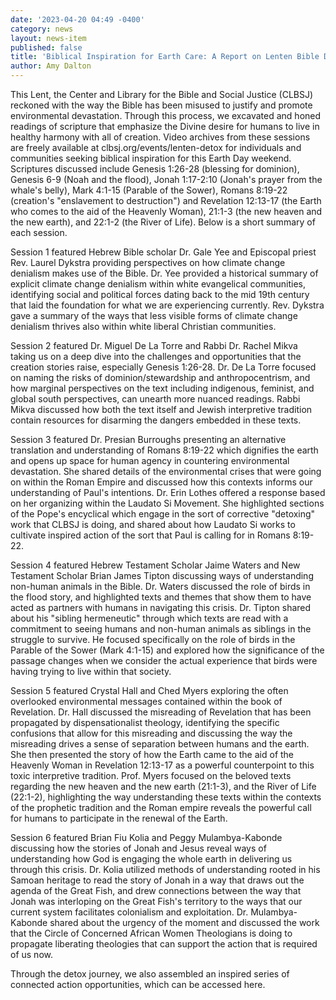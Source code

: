 ```yaml
---
date: '2023-04-20 04:49 -0400'
category: news
layout: news-item
published: false
title: 'Biblical Inspiration for Earth Care: A Report on Lenten Bible Detox 2023 '
author: Amy Dalton
---
```

This Lent, the Center and Library for the Bible and Social Justice (CLBSJ) reckoned with the way the Bible has been misused to justify and promote environmental devastation. Through this process, we excavated and honed readings of scripture that emphasize the Divine desire for humans to live in healthy harmony with all of creation. Video archives from these sessions are freely available at clbsj.org/events/lenten-detox for individuals and communities seeking biblical inspiration for this Earth Day weekend. Scriptures discussed include Genesis 1:26-28 (blessing for dominion), Genesis 6-9 (Noah and the flood), Jonah 1:17-2:10 (Jonah's prayer from the whale's belly), Mark 4:1-15 (Parable of the Sower), Romans 8:19-22 (creation's "enslavement to destruction") and Revelation 12:13-17 (the Earth who comes to the aid of the Heavenly Woman), 21:1-3 (the new heaven and the new earth), and 22:1-2 (the River of Life). Below is a short summary of each session.

Session 1 featured Hebrew Bible scholar Dr. Gale Yee and Episcopal priest Rev. Laurel Dykstra providing perspectives on how climate change denialism makes use of the Bible. Dr. Yee provided a historical summary of explicit climate change denialism within white evangelical communities, identifying social and political forces dating back to the mid 19th century that laid the foundation for what we are experiencing currently. Rev. Dykstra gave a summary of the ways that less visible forms of climate change denialism thrives also within white liberal Christian communities.

Session 2 featured Dr. Miguel De La Torre and Rabbi Dr. Rachel Mikva taking us on a deep dive into the challenges and opportunities that the creation stories raise, especially Genesis 1:26-28. Dr. De La Torre focused on naming the risks of dominion/stewardship and anthropocentrism, and how marginal perspectives on the text including indigenous, feminist, and global south perspectives, can unearth more nuanced readings. Rabbi Mikva discussed how both the text itself and Jewish interpretive tradition contain resources for disarming the dangers embedded in these texts.

Session 3 featured Dr. Presian Burroughs presenting an alternative translation and understanding of Romans 8:19-22 which dignifies the earth and opens up space for human agency in countering environmental devastation. She shared details of the environmental crises that were going on within the Roman Empire and discussed how this contexts informs our understanding of Paul's intentions. Dr. Erin Lothes offered a response based on her organizing within the Laudato Si Movement. She highlighted sections of the Pope's encyclical which engage in the sort of corrective "detoxing" work that CLBSJ is doing, and shared about how Laudato Si works to cultivate inspired action of the sort that Paul is calling for in Romans 8:19-22.

Session 4 featured Hebrew Testament Scholar Jaime Waters and New Testament Scholar Brian James Tipton discussing ways of understanding non-human animals in the Bible. Dr. Waters discussed the role of birds in the flood story, and highlighted texts and themes that show them to have acted as partners with humans in navigating this crisis. Dr. Tipton shared about his "sibling hermeneutic" through which texts are read with a commitment to seeing humans and non-human animals as siblings in the struggle to survive. He focused specifically on the role of birds in the Parable of the Sower (Mark 4:1-15) and explored how the significance of the passage changes when we consider the actual experience that birds were having trying to live within that society.

Session 5 featured Crystal Hall and Ched Myers exploring the often overlooked environmental messages contained within the book of Revelation. Dr. Hall discussed the misreading of Revelation that has been propagated by dispensationalist theology, identifying the specific confusions that allow for this misreading and discussing the way the misreading drives a sense of separation between humans and the earth. She then presented the story of how the Earth came to the aid of the Heavenly Woman in Revelation 12:13-17 as a powerful counterpoint to this toxic interpretive tradition. Prof. Myers focused on the beloved texts regarding the new heaven and the new earth (21:1-3), and the River of Life (22:1-2), highlighting the way understanding these texts within the contexts of the prophetic tradition and the Roman empire reveals the powerful call for humans to participate in the renewal of the Earth.

Session 6 featured Brian Fiu Kolia and Peggy Mulambya-Kabonde discussing how the stories of Jonah and Jesus reveal ways of understanding how God is engaging the whole earth in delivering us through this crisis. Dr. Kolia utilized methods of understanding rooted in his Samoan heritage to read the story of Jonah in a way that draws out the agenda of the Great Fish, and drew connections between the way that Jonah was interloping on the Great Fish's territory to the ways that our current system facilitates colonialism and exploitation. Dr. Mulambya-Kabonde shared about the urgency of the moment and discussed the work that the Circle of Concerned African Women Theologians is doing to propagate liberating theologies that can support the action that is required of us now.

Through the detox journey, we also assembled an inspired series of connected action opportunities, which can be accessed here.